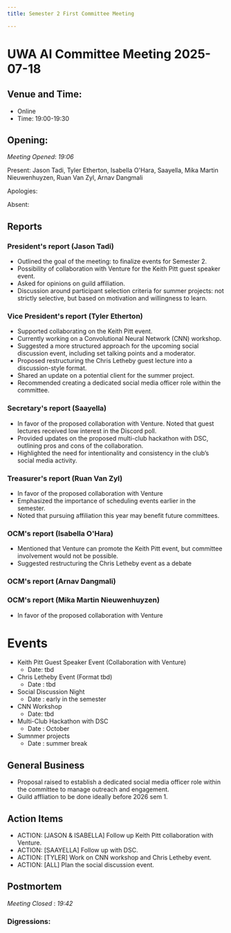 ```yaml
---
title: Semester 2 First Committee Meeting

---
```

# UWA AI Committee Meeting 2025-07-18

## Venue and Time:
- Online 
- Time:  19:00-19:30

## Opening:

_Meeting Opened_: _19:06_

Present: Jason Tadi, Tyler Etherton, Isabella O'Hara, Saayella, Mika Martin Nieuwenhuyzen, Ruan Van Zyl, Arnav Dangmali

Apologies: 

Absent: 

## Reports


### President's report  (Jason Tadi)
- Outlined the goal of the meeting: to finalize events for Semester 2.
- Possibility of collaboration with Venture for the Keith Pitt guest speaker event.
- Asked for opinions on guild affiliation.
- Discussion around participant selection criteria for summer projects: not strictly selective, but based on motivation and willingness to learn.

### Vice President's report (Tyler Etherton)
- Supported collaborating on the Keith Pitt event.
- Currently working on a Convolutional Neural Network (CNN) workshop.
- Suggested a more structured approach for the upcoming social discussion event, including set talking points and a moderator.
- Proposed restructuring the Chris Letheby guest lecture into a discussion-style format.
- Shared an update on a potential client for the summer project.
- Recommended creating a dedicated social media officer role within the committee.

### Secretary's report (Saayella)
- In favor of the proposed collaboration with Venture. Noted that guest lectures received low interest in the Discord poll.
- Provided updates on the proposed multi-club hackathon with DSC, outlining pros and cons of the collaboration.
- Highlighted the need for intentionality and consistency in the club’s social media activity.

### Treasurer's report (Ruan Van Zyl)
- In favor of the proposed collaboration with Venture
- Emphasized the importance of scheduling events earlier in the semester.
- Noted that pursuing affiliation this year may benefit future committees.

### OCM's report (Isabella O'Hara)
- Mentioned that Venture can promote the Keith Pitt event, but committee involvement would not be possible.
- Suggested restructuring the Chris Letheby event as a debate

### OCM's report (Arnav Dangmali)

### OCM's report (Mika Martin Nieuwenhuyzen)
- In favor of the proposed collaboration with Venture

# Events
- Keith Pitt Guest Speaker Event (Collaboration with Venture)
    - Date: tbd
- Chris Letheby Event (Format tbd)
    - Date : tbd
- Social Discussion Night  
    - Date : early in the semester
- CNN Workshop
    - Date: tbd
- Multi-Club Hackathon with DSC
    - Date : October
- Sumnmer projects 
    - Date : summer break

## General Business
- Proposal raised to establish a dedicated social media officer role within the committee to manage outreach and engagement.
- Guild affliation to be done ideally before 2026 sem 1.


## Action Items
- ACTION: [JASON & ISABELLA] Follow up Keith Pitt collaboration with Venture.
- ACTION: [SAAYELLA] Follow up with DSC.
- ACTION: [TYLER] Work on CNN workshop and Chris Letheby event.
- ACTION: [ALL] Plan the social discussion event.

## Postmortem
_Meeting Closed_ : _19:42_

### Digressions: 
